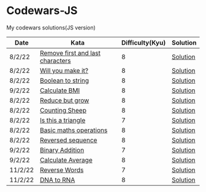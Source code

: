 # Codewars-JS
My codewars solutions(JS version)

|Date   |Kata   |Difficulty(**Kyu**)   |Solution |
|---|---|---|---|
8/2/22   |[Remove first and last characters](https://www.codewars.com/kata/56bc28ad5bdaeb48760009b0/solutions/)   |8   |[Solution](https://github.com/DummyKen/Codewars-JS/blob/main/8kyu/remove_firstlast.js)
8/2/22|[Will you make it?](https://www.codewars.com/kata/5861d28f124b35723e00005e/train/javascript)|8|[Solution](https://github.com/DummyKen/Codewars-JS/blob/main/8kyu/make_it?.js)
8/2/22 |[Boolean to string](https://www.codewars.com/kata/551b4501ac0447318f0009cd/solutions/javascript/)|8|[Solution](https://github.com/DummyKen/Codewars-JS/blob/main/8kyu/bool_to_str.js)
9/2/22 |[Calculate BMI](https://www.codewars.com/kata/57a429e253ba3381850000fb/solutions/javascript)|8|[Solution](https://github.com/DummyKen/Codewars-JS/blob/main/8kyu/bmi.js)
8/2/22 |[Reduce but grow](https://www.codewars.com/kata/57f780909f7e8e3183000078/solutions/javascript)|8|[Solution](https://github.com/DummyKen/Codewars-JS/blob/main/8kyu/reduce_but_grow.js)
8/2/22 |[Counting Sheep](https://www.codewars.com/kata/55d24f55d7dd296eb9000030/javascript)|8|[Solution](https://github.com/DummyKen/Codewars-JS/blob/main/8kyu/counting_sheep.js)
8/2/22|[Is this a triangle](https://www.codewars.com/kata/56606694ec01347ce800001b/train/javascript)|7|[Solution](https://github.com/DummyKen/Codewars-JS/blob/main/7kyu/triangle.js)
8/2/22|[Basic maths operations](https://www.codewars.com/kata/57356c55867b9b7a60000bd7/train/javascript)|8|[Solution](https://github.com/DummyKen/Codewars-JS/blob/main/8kyu/math_operations.js)
8/2/22|[Reversed sequence](https://www.codewars.com/kata/5a00e05cc374cb34d100000d/solutions/javascript)|8|[Solution](https://github.com/DummyKen/Codewars-JS/blob/main/8kyu/reversed_seq.js)
9/2/22|[Binary Addition](https://www.codewars.com/kata/551f37452ff852b7bd000139/train/javascript)|7|[Solution](https://github.com/DummyKen/Codewars-JS/blob/main/7kyu/binary_addition.js)
9/2/22|[Calculate Average](https://www.codewars.com/kata/551f37452ff852b7bd000139/javascript)|8|[Solution](https://github.com/DummyKen/Codewars-JS/blob/main/8kyu/calculate_average.js)
11/2/22|[Reverse Words](https://www.codewars.com/kata/5259b20d6021e9e14c0010d4/train/javascript)|7|[Solution](https://github.com/DummyKen/Codewars-JS/blob/main/7kyu/reverse_words.js)
11/2/22|[DNA to RNA](https://www.codewars.com/kata/5556282156230d0e5e000089/train/javascript)|8|[Solution](https://github.com/DummyKen/Codewars-JS/blob/main/7kyu/dna_rna.js)
